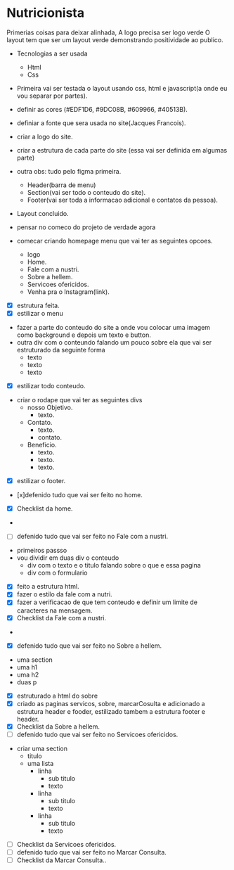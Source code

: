 # Nutricionista
Primerias coisas para deixar alinhada,
A logo precisa ser logo verde
    O layout tem que ser um layout verde demonstrando positividade ao publico.

- Tecnologias a ser usada 
    - Html
    - Css
- Primeira vai ser testada o layout usando css, html e javascript(a onde eu vou separar por partes).

- definir as cores (#EDF1D6, #9DC08B, #609966, #40513B).
- definiar a fonte que sera usada no site(Jacques Francois).
- criar a logo do site.
- criar a estrutura de cada parte do site (essa vai ser definida em algumas parte)
- outra obs: tudo pelo figma primeira.
    - Header(barra de menu)
    - Section(vai ser todo o conteudo do site).
    - Footer(vai ser toda a informacao adicional e contatos da pessoa).
- Layout concluido.
- pensar no comeco do projeto de verdade agora
- comecar criando homepage menu que vai ter as seguintes opcoes.
    - logo 
    - Home.
    - Fale com a nustri.
    - Sobre a hellem. 
    - Servicoes ofericidos.
    - Venha pra o Instagram(link).
- [x] estrutura feita.
- [x] estilizar o menu
- fazer a parte do conteudo do site a onde vou colocar uma imagem como background e depois um texto e button.
- outra div com o conteundo falando um pouco sobre ela que vai ser estruturado da seguinte forma
    - texto
    - texto
    - texto
- [x] estilizar todo conteudo.
- criar o rodape que vai ter as seguintes divs 
    - nosso Objetivo.
        - texto.
    - Contato.
        - texto.
        - contato.
    - Beneficio.
        - texto. 
        - texto.
        - texto.
- [x] estilizar o footer. 
- [x]defenido tudo que vai ser feito no home.
- [x] Checklist da home.
-
- [ ] defenido tudo que vai ser feito no  Fale com a nustri.
- primeiros passso
- vou dividir em duas div o conteudo
    - div com o texto e o titulo falando sobre o que e essa pagina
    - div com o formulario
- [x] feito a estrutura html.
- [x] fazer o estilo da fale com a nutri.
- [x] fazer a verificacao de que tem conteudo e definir um limite de caracteres na mensagem.
- [x] Checklist da Fale com a nustri.
-  
- [x] defenido tudo que vai ser feito no  Sobre a hellem.
- uma section 
- uma h1
- uma h2
- duas p
- [x] estruturado a html do sobre
- [x] criado as paginas servicos, sobre, marcarCosulta e adicionado a estrutura header e fooder, estilizado tambem a estrutura footer e header.
- [x] Checklist da Sobre a hellem.
- [ ] defenido tudo que vai ser feito no  Servicoes ofericidos.
- criar uma section 
    - titulo
    - uma lista
        - linha
            - sub titulo
            - texto
        - linha
            - sub titulo
            - texto
        - linha
            - sub titulo
            - texto
- [ ] Checklist da Servicoes ofericidos.
- [ ] defenido tudo que vai ser feito no  Marcar Consulta.
- [ ] Checklist da Marcar Consulta..